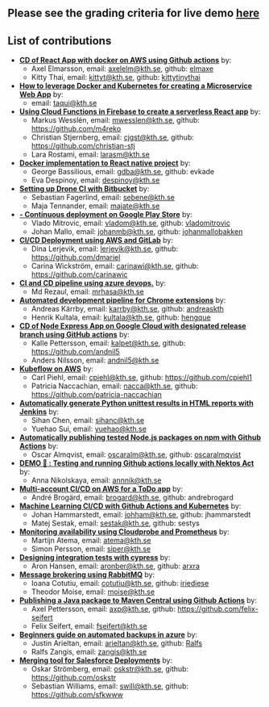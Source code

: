 ## Please see the grading criteria for live demo [here](https://github.com/KTH/devops-course/blob/2021/grading-criteria.md)

## List of contributions

- [__CD of React App with docker on AWS using Github actions__](axelelm-kittyt) by:
   * Axel Elmarsson, email: axelelm@kth.se, github: [elmaxe](https://github.com/elmaxe)
   * Kitty Thai, email: kittyt@kth.se, github: [kittytinythai](https://github.com/kittytinythai)
- [__How to leverage Docker and Kubernetes for creating a Microservice Web App__](taqui) by:
   * email: taqui@kth.se
- [__Using Cloud Functions in Firebase to create a serverless React app__](mwesslen-larasm-cjgst) by:
   * Markus Wesslén, email: mwesslen@kth.se, github: https://github.com/m4reko
   * Christian Stjernberg, email: cjgst@kth.se, github: https://github.com/christian-stj
   * Lara Rostami, email: larasm@kth.se
- [__Docker implementation to React native project__](despinoy-gdba) by:
   * George Bassilious, email: gdba@kth.se, github: evkade
   * Eva Despinoy, email: despinoy@kth.se
- [__Setting up Drone CI with Bitbucket__](sebene-majate) by:
   * Sebastian Fagerlind, email: sebene@kth.se
   * Maja Tennander, email: majate@kth.se
- [__- Continuous deployment on Google Play Store__](vladom-johanmb) by:
   * Vlado Mitrovic, email: vladom@kth.se, github: [vladomitrovic](https://github.com/vladomitrovic)
   * Johan Mallo, email: johanmb@kth.se, github: [johanmallobakken](https://github.com/johanmallobakken)
- [__CI/CD Deployment using AWS and GitLab__](lerjevik-carinawi) by:
   * Dina Lerjevik, email: lerjevik@kth.se, github: https://github.com/dmariel
   * Carina Wickström, email: carinawi@kth.se, github: https://github.com/carinawic
- [__CI and CD pipeline using azure devops.__](mrhasa) by:
   * Md Rezaul, email: mrhasa@kth.se
- [__Automated development pipeline for Chrome extensions__](karrby-kultala) by:
   * Andreas Kärrby, email: karrby@kth.se, github: [andreaskth](https://github.com/andreaskth)
   * Henrik Kultala, email: kultala@kth.se, github: [hengque](https://github.com/hengque)
- [__CD of Node Express App on Google Cloud with designated release branch using GitHub actions__](kalpet-andnil5) by:
   * Kalle Pettersson, email: kalpet@kth.se, github: https://github.com/andnil5
   * Anders Nilsson, email: andnil5@kth.se
- [__Kubeflow on AWS__](cpiehl-nacca) by:
   * Carl Piehl, email: cpiehl@kth.se, github: https://github.com/cpiehl1
   * Patricia Naccachian, email: nacca@kth.se, github: https://github.com/patricia-naccachian
- [__Automatically generate Python unittest results in HTML reports with Jenkins__](sihanc-yuehao) by:
   * Sihan Chen, email: sihanc@kth.se
   * Yuehao Sui, email: yuehao@kth.se
- [__Automatically publishing tested Node.js packages on npm with Github Actions__](oscaralm) by:
   * Oscar Almqvist, email: oscaralm@kth.se, github: [oscaralmqvist](https://github.com/oscaralm)
- [__DEMO 🎥 : Testing and running Github actions locally with Nektos Act__](annnik) by:
   * Anna Nikolskaya, email: annnik@kth.se
- [__Multi-account CI/CD on AWS for a ToDo app__](brogard) by:
   * André Brogärd, email: brogard@kth.se, github: andrebrogard
- [__Machine Learning CI/CD with Github Actions and Kubernetes__](johhamm-sestak) by:
   * Johan Hammarstedt, email: johham@kth.se, github: jhammarstedt
   * Matej Sestak, email: sestak@kth.se, github: sestys
- [__Monitoring availability using Cloudprobe and Prometheus__](atema-siper) by:
   * Martijn Atema, email: atema@kth.se
   * Simon Persson, email: siper@kth.se
- [__Designing integration tests with cypress__](aronber) by:
   * Aron Hansen, email: aronber@kth.se, github: [arxra](https://github.com/arxra)
- [__Message brokering using RabbitMQ__](cotutiu-moise) by:
   * Ioana Cotutiu, email: cotutiu@kth.se, github: [iriediese](https://github.com/iriediese)
   * Theodor Moise, email: moise@kth.se
- [__Publishing a Java package to Maven Central using Github Actions__](axp-fseifert) by:
   * Axel Pettersson, email: axp@kth.se, github: https://github.com/felix-seifert
   * Felix Seifert, email: fseifert@kth.se
- [__Beginners guide on automated backups in azure__](arieltan-zangis) by:
   * Justin Arieltan, email: arieltan@kth.se, github: [Ralfs](https://github.com/bubriks)
   * Ralfs Zangis, email: zangis@kth.se
- [__Merging tool for Salesforce Deployments__](swill-oskstr) by:
   * Oskar Strömberg, email: oskstr@kth.se, github: https://github.com/oskstr
   * Sebastian Williams, email: swill@kth.se, github: https://github.com/sfkwww
